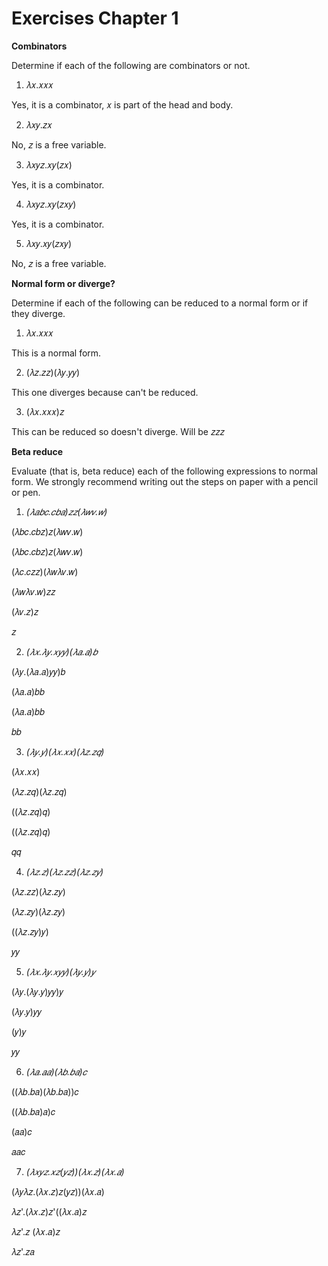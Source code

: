 # Exercises Chapter 1

**Combinators**

Determine if each of the following are combinators or not.

1. 𝜆𝑥.𝑥𝑥𝑥

Yes, it is a combinator, 𝑥 is part of the head and body.

2. 𝜆𝑥𝑦.𝑧𝑥

No, 𝑧 is a free variable.

3. 𝜆𝑥𝑦𝑧.𝑥𝑦(𝑧𝑥)

Yes, it is a combinator.

4. 𝜆𝑥𝑦𝑧.𝑥𝑦(𝑧𝑥𝑦)

Yes, it is a combinator.

5. 𝜆𝑥𝑦.𝑥𝑦(𝑧𝑥𝑦)

No, 𝑧 is a free variable.

**Normal form or diverge?**

Determine if each of the following can be reduced to a normal form or if they diverge.

1. 𝜆𝑥.𝑥𝑥𝑥

This is a normal form.

2. (𝜆𝑧.𝑧𝑧)(𝜆𝑦.𝑦𝑦)

This one diverges because can't be reduced.

3. (𝜆𝑥.𝑥𝑥𝑥)𝑧

This can be reduced so doesn't diverge. Will be 𝑧𝑧𝑧

**Beta reduce**

Evaluate (that is, beta reduce) each of the following expressions to normal form. We strongly recommend writing out the steps on paper with a pencil or pen.

1. _(𝜆𝑎𝑏𝑐.𝑐𝑏𝑎)𝑧𝑧(𝜆𝑤𝑣.𝑤)_

(𝜆𝑏𝑐.𝑐𝑏𝑧)𝑧(𝜆𝑤𝑣.𝑤)

(𝜆𝑏𝑐.𝑐𝑏𝑧)𝑧(𝜆𝑤𝑣.𝑤)

(𝜆𝑐.𝑐𝑧𝑧)(𝜆𝑤𝜆𝑣.𝑤)

(𝜆𝑤𝜆𝑣.𝑤)𝑧𝑧

(𝜆𝑣.𝑧)𝑧

𝑧

2. _(𝜆𝑥.𝜆𝑦.𝑥𝑦𝑦)(𝜆𝑎.𝑎)𝑏_

(𝜆𝑦.(𝜆𝑎.𝑎)𝑦𝑦)𝑏

(𝜆𝑎.𝑎)𝑏𝑏

(𝜆𝑎.𝑎)𝑏𝑏

𝑏𝑏

3. _(𝜆𝑦.𝑦)(𝜆𝑥.𝑥𝑥)(𝜆𝑧.𝑧𝑞)_

(𝜆𝑥.𝑥𝑥)

(𝜆𝑧.𝑧𝑞)(𝜆𝑧.𝑧𝑞)

((𝜆𝑧.𝑧𝑞)𝑞)

((𝜆𝑧.𝑧𝑞)𝑞)

𝑞𝑞

4. _(𝜆𝑧.𝑧)(𝜆𝑧.𝑧𝑧)(𝜆𝑧.𝑧𝑦)_

(𝜆𝑧.𝑧𝑧)(𝜆𝑧.𝑧𝑦)

(𝜆𝑧.𝑧𝑦)(𝜆𝑧.𝑧𝑦)

((𝜆𝑧.𝑧𝑦)𝑦)

𝑦𝑦



5. _(𝜆𝑥.𝜆𝑦.𝑥𝑦𝑦)(𝜆𝑦.𝑦)𝑦_

(𝜆𝑦.(𝜆𝑦.𝑦)𝑦𝑦)𝑦

(𝜆𝑦.𝑦)𝑦𝑦

(𝑦)𝑦

𝑦𝑦

6. _(𝜆𝑎.𝑎𝑎)(𝜆𝑏.𝑏𝑎)𝑐_

((𝜆𝑏.𝑏𝑎)(𝜆𝑏.𝑏𝑎))𝑐

((𝜆𝑏.𝑏𝑎)𝑎)𝑐

(𝑎𝑎)𝑐

𝑎𝑎𝑐

7. _(𝜆𝑥𝑦𝑧.𝑥𝑧(𝑦𝑧))(𝜆𝑥.𝑧)(𝜆𝑥.𝑎)_

(𝜆𝑦𝜆𝑧.(𝜆𝑥.𝑧)𝑧(𝑦𝑧))(𝜆𝑥.𝑎)

𝜆𝑧'.(𝜆𝑥.𝑧)𝑧'((𝜆𝑥.𝑎)𝑧

𝜆𝑧'.𝑧 (𝜆𝑥.𝑎)𝑧

𝜆𝑧'.𝑧𝑎


